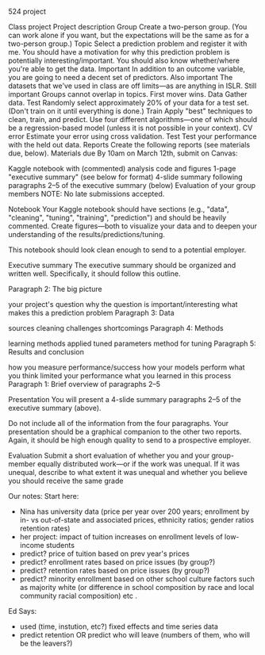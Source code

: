  524 project
 
Class project
Project description
Group Create a two-person group. (You can work alone if you want, but the expectations will be the same as for a two-person group.)
Topic Select a prediction problem and register it with me.
You should have a motivation for why this prediction problem is potentially interesting/important.
You should also know whether/where you're able to get the data.
Important In addition to an outcome variable, you are going to need a decent set of predictors.
Also important The datasets that we've used in class are off limits—as are anything in ISLR.
Still important Groups cannot overlap in topics. First mover wins.
Data Gather data.
Test Randomly select approximately 20% of your data for a test set. (Don't train on it until everything is done.)
Train Apply "best" techniques to clean, train, and predict. Use four different algorithms—one of which should be a regression-based model (unless it is not possible in your context).
CV error Estimate your error using cross validation.
Test Test your performance with the held out data.
Reports Create the following reports (see materials due, below).
Materials due
By 10am on March 12th, submit on Canvas:

Kaggle notebook with (commented) analysis code and figures
1-page "executive summary" (see below for format)
4-slide summary following paragraphs 2–5 of the executive summary (below)
Evaluation of your group members
NOTE: No late submissions accepted.

Notebook
Your Kaggle notebook should have sections (e.g., "data", "cleaning", "tuning", "training", "prediction") and should be heavily commented. Create figures—both to visualize your data and to deepen your understanding of the results/predictions/tuning.

This notebook should look clean enough to send to a potential employer.

Executive summary
The executive summary should be organized and written well. Specifically, it should follow this outline.

Paragraph 2: The big picture

your project's question
why the question is important/interesting
what makes this a prediction problem
Paragraph 3: Data

sources
cleaning
challenges
shortcomings
Paragraph 4: Methods

learning methods applied
tuned parameters
method for tuning
Paragraph 5: Results and conclusion

how you measure performance/success
how your models perform
what you think limited your performance
what you learned in this process
Paragraph 1: Brief overview of paragraphs 2–5

Presentation
You will present a 4-slide summary paragraphs 2–5 of the executive summary (above).

Do not include all of the information from the four paragraphs. Your presentation should be a graphical companion to the other two reports. Again, it should be high enough quality to send to a prospective employer.

Evaluation
Submit a short evaluation of whether you and your group-member equally distributed work—or if the work was unequal. If it was unequal, describe to what extent it was unequal and whether you believe you should receive the same grade


Our notes:
 Start here:
  - Nina has university data (price per year over 200 years; enrollment by in- vs out-of-state and associated prices, ethnicity ratios; gender ratios retention rates)
  - her project: impact of tuition increases on enrollment levels of low-income students
  - predict? price of tuition based on prev year's prices
  - predict? enrollment rates based on price issues (by group?)
  - predict? retention rates based on price issues (by group?)
  - predict? minority enrollment based on other school culture factors such as majority white (or difference in school composition by race and local community racial composition) etc .

Ed Says:
  - used (time, instution, etc?) fixed effects and time series data 
  - predict retention OR predict who will leave (numbers of them, who will be the leavers?)
